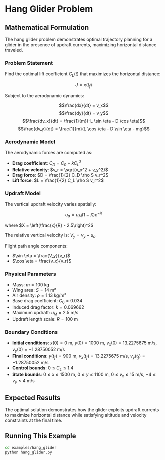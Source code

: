 # Hang Glider Problem

## Mathematical Formulation

The hang glider problem demonstrates optimal trajectory planning for a glider in the presence of updraft currents, maximizing horizontal distance traveled.

### Problem Statement

Find the optimal lift coefficient $C_L(t)$ that maximizes the horizontal distance:

$$J = x(t_f)$$

Subject to the aerodynamic dynamics:

$$\frac{dx}{dt} = v_x$$
$$\frac{dy}{dt} = v_y$$
$$\frac{dv_x}{dt} = \frac{1}{m}(-L \sin \eta - D \cos \eta)$$
$$\frac{dv_y}{dt} = \frac{1}{m}(L \cos \eta - D \sin \eta - mg)$$

### Aerodynamic Model

The aerodynamic forces are computed as:

- **Drag coefficient**: $C_D = C_0 + k C_L^2$
- **Relative velocity**: $v_r = \sqrt{v_x^2 + v_y^2}$
- **Drag force**: $D = \frac{1}{2} C_D \rho S v_r^2$
- **Lift force**: $L = \frac{1}{2} C_L \rho S v_r^2$

### Updraft Model

The vertical updraft velocity varies spatially:

$$u_a = u_M (1 - X) e^{-X}$$

where $X = \left(\frac{x}{R} - 2.5\right)^2$

The relative vertical velocity is: $V_y = v_y - u_a$

Flight path angle components:
- $\sin \eta = \frac{V_y}{v_r}$
- $\cos \eta = \frac{v_x}{v_r}$

### Physical Parameters

- Mass: $m = 100$ kg
- Wing area: $S = 14$ m²
- Air density: $\rho = 1.13$ kg/m³
- Base drag coefficient: $C_0 = 0.034$
- Induced drag factor: $k = 0.069662$
- Maximum updraft: $u_M = 2.5$ m/s
- Updraft length scale: $R = 100$ m

### Boundary Conditions

- **Initial conditions**: $x(0) = 0$ m, $y(0) = 1000$ m, $v_x(0) = 13.2275675$ m/s, $v_y(0) = -1.28750052$ m/s
- **Final conditions**: $y(t_f) = 900$ m, $v_x(t_f) = 13.2275675$ m/s, $v_y(t_f) = -1.28750052$ m/s
- **Control bounds**: $0 \leq C_L \leq 1.4$
- **State bounds**: $0 \leq x \leq 1500$ m, $0 \leq y \leq 1100$ m, $0 \leq v_x \leq 15$ m/s, $-4 \leq v_y \leq 4$ m/s

## Expected Results

The optimal solution demonstrates how the glider exploits updraft currents to maximize horizontal distance while satisfying altitude and velocity constraints at the final time.

## Running This Example

```bash
cd examples/hang_glider
python hang_glider.py
```
